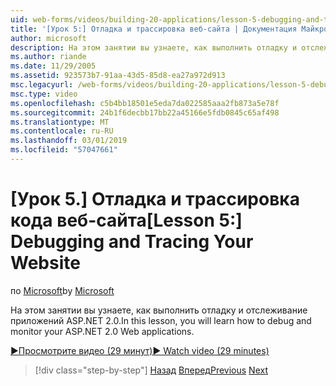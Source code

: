 ```yaml
---
uid: web-forms/videos/building-20-applications/lesson-5-debugging-and-tracing-your-website
title: '[Урок 5:] Отладка и трассировка веб-сайта | Документация Майкрософт'
author: microsoft
description: На этом занятии вы узнаете, как выполнить отладку и отслеживание приложений ASP.NET 2.0.
ms.author: riande
ms.date: 11/29/2005
ms.assetid: 923573b7-91aa-43d5-85d8-ea27a972d913
msc.legacyurl: /web-forms/videos/building-20-applications/lesson-5-debugging-and-tracing-your-website
msc.type: video
ms.openlocfilehash: c5b4bb18501e5eda7da022585aaa2fb873a5e78f
ms.sourcegitcommit: 24b1f6decbb17bb22a45166e5fdb0845c65af498
ms.translationtype: MT
ms.contentlocale: ru-RU
ms.lasthandoff: 03/01/2019
ms.locfileid: "57047661"
---
```

<a name="lesson-5-debugging-and-tracing-your-website"></a><span data-ttu-id="f31d9-103">[Урок 5.] Отладка и трассировка кода веб-сайта</span><span class="sxs-lookup"><span data-stu-id="f31d9-103">[Lesson 5:] Debugging and Tracing Your Website</span></span>
====================
<span data-ttu-id="f31d9-104">по [Microsoft](https://github.com/microsoft)</span><span class="sxs-lookup"><span data-stu-id="f31d9-104">by [Microsoft](https://github.com/microsoft)</span></span>

<span data-ttu-id="f31d9-105">На этом занятии вы узнаете, как выполнить отладку и отслеживание приложений ASP.NET 2.0.</span><span class="sxs-lookup"><span data-stu-id="f31d9-105">In this lesson, you will learn how to debug and monitor your ASP.NET 2.0 Web applications.</span></span>

[<span data-ttu-id="f31d9-106">&#9654;Просмотрите видео (29 минут)</span><span class="sxs-lookup"><span data-stu-id="f31d9-106">&#9654; Watch video (29 minutes)</span></span>](https://channel9.msdn.com/Blogs/ASP-NET-Site-Videos/lesson-5-debugging-and-tracing-your-website)

> [!div class="step-by-step"]
> <span data-ttu-id="f31d9-107">[Назад](lesson-4-understanding-web-application-state.md)
> [Вперед](lesson-6-working-with-stylesheets-and-master-pages.md)</span><span class="sxs-lookup"><span data-stu-id="f31d9-107">[Previous](lesson-4-understanding-web-application-state.md)
[Next](lesson-6-working-with-stylesheets-and-master-pages.md)</span></span>
